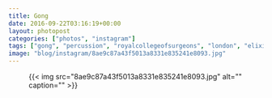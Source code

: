 ```yaml
---
title: Gong
date: 2016-09-22T03:16:19+00:00
layout: photopost
categories: ["photos", "instagram"]
tags: ["gong", "percussion", "royalcollegeofsurgeons", "london", "elixir", "elixirlondon"]
image: "blog/instagram/8ae9c87a43f5013a8331e835241e8093.jpg"
---
```


<figure class="photo photo--square">
  {{< img src="8ae9c87a43f5013a8331e835241e8093.jpg" alt="" caption="" >}}

</figure>


